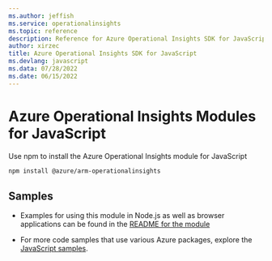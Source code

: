 ```yaml
---
ms.author: jeffish
ms.service: operationalinsights
ms.topic: reference
description: Reference for Azure Operational Insights SDK for JavaScript
author: xirzec
title: Azure Operational Insights SDK for JavaScript
ms.devlang: javascript
ms.data: 07/28/2022
ms.date: 06/15/2022
---
```

# Azure Operational Insights Modules for JavaScript

Use npm to install the Azure Operational Insights module for JavaScript

```bash
npm install @azure/arm-operationalinsights
```

## Samples

* Examples for using this module in Node.js as well as browser applications can be found in the [README for the module](https://www.npmjs.com/package/@azure/arm-operationalinsights)

* For more code samples that use various Azure packages, explore the [JavaScript samples](https://docs.microsoft.com/samples/browse/?languages=javascript).